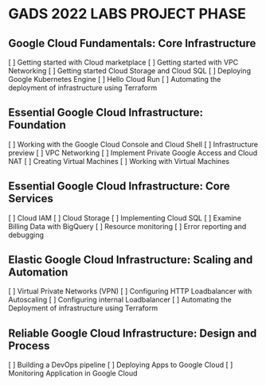 # GADS 2022 LABS PROJECT PHASE
## Google Cloud Fundamentals: Core Infrastructure

[ ] Getting started with Cloud marketplace
[ ] Getting started with VPC Networking
[ ] Getting started Cloud Storage and Cloud SQL
[ ] Deploying Google Kubernetes Engine
[ ] Hello Cloud Run
[ ] Automating the deployment of infrastructure using Terraform

## Essential Google Cloud Infrastructure: Foundation
[ ] Working with the Google Cloud Console and Cloud Shell
[ ] Infrastructure preview
[ ] VPC Networking
[ ] Implement Private Google Access and Cloud NAT
[ ] Creating Virtual Machines
[ ] Working with Virtual Machines

## Essential Google Cloud Infrastructure: Core Services
[ ] Cloud IAM
[ ] Cloud Storage 
[ ] Implementing Cloud SQL 
[ ] Examine Billing Data with BigQuery 
[ ] Resource monitoring 
[ ] Error reporting and debugging

## Elastic Google Cloud Infrastructure: Scaling and Automation
[ ] Virtual Private Networks (VPN)
[ ] Configuring HTTP Loadbalancer with Autoscaling
[ ] Configuring internal Loadbalancer
[ ] Automating the Deployment of infrastructure using Terraform

## Reliable Google Cloud Infrastructure: Design and Process
[ ] Building a DevOps pipeline
[ ] Deploying Apps to Google Cloud
[ ] Monitoring Application in Google Cloud